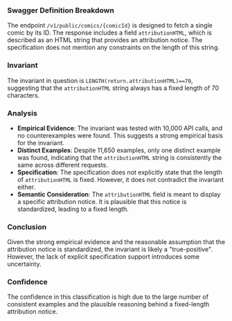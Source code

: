 ### Swagger Definition Breakdown
The endpoint `/v1/public/comics/{comicId}` is designed to fetch a single comic by its ID. The response includes a field `attributionHTML`, which is described as an HTML string that provides an attribution notice. The specification does not mention any constraints on the length of this string.

### Invariant
The invariant in question is `LENGTH(return.attributionHTML)==70`, suggesting that the `attributionHTML` string always has a fixed length of 70 characters.

### Analysis
- **Empirical Evidence**: The invariant was tested with 10,000 API calls, and no counterexamples were found. This suggests a strong empirical basis for the invariant.
- **Distinct Examples**: Despite 11,650 examples, only one distinct example was found, indicating that the `attributionHTML` string is consistently the same across different requests.
- **Specification**: The specification does not explicitly state that the length of `attributionHTML` is fixed. However, it does not contradict the invariant either.
- **Semantic Consideration**: The `attributionHTML` field is meant to display a specific attribution notice. It is plausible that this notice is standardized, leading to a fixed length.

### Conclusion
Given the strong empirical evidence and the reasonable assumption that the attribution notice is standardized, the invariant is likely a "true-positive". However, the lack of explicit specification support introduces some uncertainty.

### Confidence
The confidence in this classification is high due to the large number of consistent examples and the plausible reasoning behind a fixed-length attribution notice.
